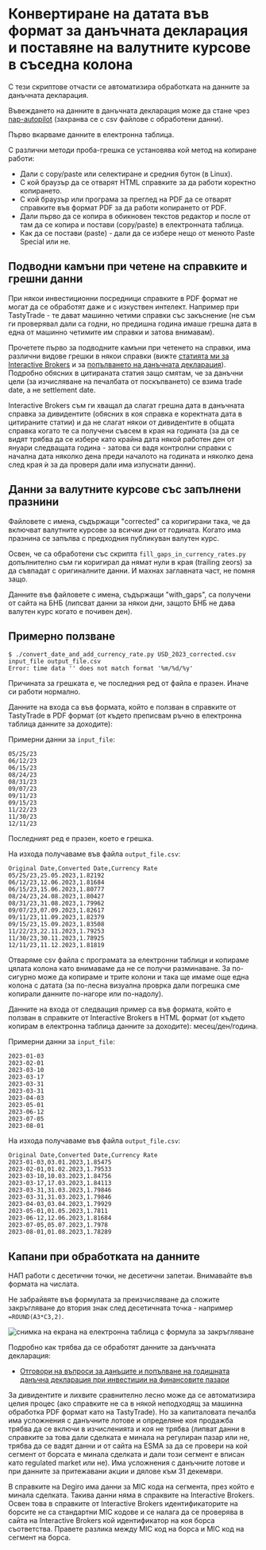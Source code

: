 # Конвертиране на датата във формат за данъчната декларация и поставяне на валутните курсове в съседна колона

С тези скриптове отчасти се автоматизира обработката на данните за данъчната декларация.

Въвеждането на данните в данъчната декларация може да стане чрез [nap-autopilot](https://github.com/vstoykovbg/nap-autopilot) (захранва се с csv файлове с обработени данни).

Първо вкарваме данните в електронна таблица.

С различни методи проба-грешка се установява кой метод на копиране работи:
* Дали с copy/paste или селектиране и средния бутон (в Linux).
* С кой браузър да се отварят HTML справките за да работи коректно копирането.
* С кой браузър или програма за преглед на PDF да се отварят справките във формат PDF за да работи копирането от PDF.
* Дали първо да се копира в обикновен текстов редактор и после от там да се копира и постави (copy/paste) в електронната таблица.
* Как да се постави (paste) - дали да се избере нещо от менюто Paste Special или не.

## Подводни камъни при четене на справките и грешни данни

При някои инвестиционни посредници справките в PDF формат не могат да се обработят даже и с изкуствен интелект. Например при TastyTrade - те дават машинно четими справки със закъснение (не съм ги проверявал дали са годни, но предишна година имаше грешна дата в една от машинно четимите им справки и затова внимавам).

Прочетете първо за подводните камъни при четенето на справки, има различни видове грешки в някои справки (вижте [статията ми за Interactive Brokers](https://redtapepayments.blogspot.com/2021/08/interactive-brokers-2021.html) и за [попълването на данъчната декларация](https://redtapepayments.blogspot.com/2020/10/blog-post_4.html)). Подробно обясних в цитираната статия защо смятам, че за данъчни цели (за изчисляване на печалбата от поскъпването) се взима trade date, а не settlement date.

Interactive Brokers съм ги хващал да слагат грешна дата в данъчната справка за дивидентите (обясних в коя справка е коректната дата в цитираните статии) и да не слагат някои от дивидентите в общата справка когато те са получени съвсем в края на годината (за да се видят трябва да се избере като крайна дата някой работен ден от януари следващата година - затова си вадя контролни справки с начална дата няколко дена преди началото на годината и няколко дена след края ѝ за да проверя дали има изпуснати данни).

## Данни за валутните курсове със запълнени празнини

Файловете с имена, съдържащи "corrected" са коригирани така, че да включват валутните курсове за всички дни от годината. Когато има празнина се запълва с предходния публикуван валутен курс.

Освен, че са обработени със скрипта `fill_gaps_in_currency_rates.py` допълнително съм ги коригирал да нямат нули в края (trailing zeors) за да съвпадат с оригиналните данни. И махнах заглавната част, не помня защо.

Данните във файловете с имена, съдържащи "with_gaps", са получени от сайта на БНБ (липсват данни за някои дни, защото БНБ не дава валутен курс когато е почивен ден).

## Примерно ползване
```console
$ ./convert_date_and_add_currency_rate.py USD_2023_corrected.csv input_file output_file.csv
Error: time data '' does not match format '%m/%d/%y'
```
Причината за грешката е, че последния ред от файла е празен. Иначе си работи нормално.

Данните на входа са във формата, който е ползван в справките от TastyTrade в PDF формат (от където преписвам ръчно в електронна таблица данните за доходите):

Примерни данни за `input_file`:
```
05/25/23
06/12/23
06/15/23
08/24/23
08/31/23
09/07/23
09/11/23
09/15/23
11/22/23
11/30/23
12/11/23

```
Последният ред е празен, което е грешка.

На изхода получаваме във файла `output_file.csv`:

```
Original Date,Converted Date,Currency Rate
05/25/23,25.05.2023,1.82192
06/12/23,12.06.2023,1.81684
06/15/23,15.06.2023,1.80777
08/24/23,24.08.2023,1.80427
08/31/23,31.08.2023,1.79962
09/07/23,07.09.2023,1.82617
09/11/23,11.09.2023,1.82379
09/15/23,15.09.2023,1.83508
11/22/23,22.11.2023,1.79253
11/30/23,30.11.2023,1.78925
12/11/23,11.12.2023,1.81819
```
Отваряме csv файла с програмата за електронни таблици и копираме цялата колона като внимаваме да не се получи разминаване. За по-сигурно може да копираме и трите колони и така ще имаме още една колона с датата (за по-лесна визуална проврка дали погрешка сме копирали данните по-нагоре или по-надолу).

Данните на входа от следващия пример са във формата, който е ползван в справките от Interactive Brokers в HTML формат (от където копирам в електронна таблица данните за доходите): месец/ден/година.

Примерни данни за `input_file`:
```
2023-01-03
2023-02-01
2023-03-10
2023-03-17
2023-03-31
2023-03-31
2023-04-03
2023-05-01
2023-06-12
2023-07-05
2023-08-01
```
На изхода получаваме във файла `output_file.csv`:

```
Original Date,Converted Date,Currency Rate
2023-01-03,03.01.2023,1.85475
2023-02-01,01.02.2023,1.79533
2023-03-10,10.03.2023,1.84756
2023-03-17,17.03.2023,1.84113
2023-03-31,31.03.2023,1.79846
2023-03-31,31.03.2023,1.79846
2023-04-03,03.04.2023,1.79929
2023-05-01,01.05.2023,1.7811
2023-06-12,12.06.2023,1.81684
2023-07-05,05.07.2023,1.7978
2023-08-01,01.08.2023,1.78289
```

## Капани при обработката на данните

НАП работи с десетични точки, не десетични запетаи. Внимавайте във формата на числата.

Не забрайвяте във формулата за преизчисляване да сложите закръгляване до втория знак след десетичната точка - например `=ROUND(A3*C3,2)`.

![снимка на екрана на електронна таблица с формула за закръгляване](https://blogger.googleusercontent.com/img/b/R29vZ2xl/AVvXsEhH91jrvB0x5pLP-ozaNdTI6i8mTTh4ufCDsNEYzFUdaD4bDKz2y_P5Gbf6F7B9MMuIBnMKYRZXpVc_nY65YOlj-hKur2WoVxiPeLlGJKLS8e9JTaK2GLGm_mJLNtfNznRmQ00t0E0fO3KfHJyyd8CB-Pi8_ekyqCj7JkptN6MfEJS_n2FMPvs2TsCZoAWO/s409/interest-example.png) 

Подробно как трябва да се обработят данните за данъчната декларация:

* [Отговори на въпроси за данъците и попълване на годишната данъчна декларация при инвестиции на финансовите пазари](https://redtapepayments.blogspot.com/2020/10/blog-post_4.html)

За дивидентите и лихвите сравнително лесно може да се автоматизира целия процес (ако справките не са в някой неподходящ за машинна обработка PDF формат като на TastyTrade). Но за капиталовата печалба има усложнения с данъчните лотове и определяне коя продажба трябва да се включи в изчисленията и коя не трябва (липват данни в справките за това дали сделката е минала на регулиран пазар или не, трябва да се вадят данни и от сайта на ESMA за да се провери на кой сегмент от борсата е минала сделката и дали този сегмент е вписан като regulated market или не). Има усложнения с данъчните лотове и при данните за притежавани акции и дялове към 31 декември.

В справките на Degiro има данни за MIC кода на сегмента, през който е минала сделката. Такива данни няма в спраквите на Interactive Brokers. Освен това в справките от Interactive Brokers идентификаторите на борсите не са стандартни MIC кодове и се налага да се проверява в сайта на Interactive Brokers кой идентификатор на коя борса съответства. Правете разлика между MIC код на борса и MIC код на сегмент на борса.
